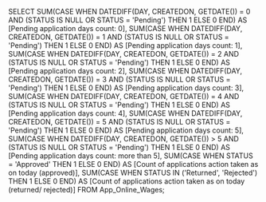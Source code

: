 SELECT
  SUM(CASE WHEN DATEDIFF(DAY, CREATEDON, GETDATE()) = 0 AND (STATUS IS NULL OR STATUS = 'Pending') THEN 1 ELSE 0 END) AS [Pending application days count: 0],
  SUM(CASE WHEN DATEDIFF(DAY, CREATEDON, GETDATE()) = 1 AND (STATUS IS NULL OR STATUS = 'Pending') THEN 1 ELSE 0 END) AS [Pending application days count: 1],
  SUM(CASE WHEN DATEDIFF(DAY, CREATEDON, GETDATE()) = 2 AND (STATUS IS NULL OR STATUS = 'Pending') THEN 1 ELSE 0 END) AS [Pending application days count: 2],
  SUM(CASE WHEN DATEDIFF(DAY, CREATEDON, GETDATE()) = 3 AND (STATUS IS NULL OR STATUS = 'Pending') THEN 1 ELSE 0 END) AS [Pending application days count: 3],
  SUM(CASE WHEN DATEDIFF(DAY, CREATEDON, GETDATE()) = 4 AND (STATUS IS NULL OR STATUS = 'Pending') THEN 1 ELSE 0 END) AS [Pending application days count: 4],
  SUM(CASE WHEN DATEDIFF(DAY, CREATEDON, GETDATE()) = 5 AND (STATUS IS NULL OR STATUS = 'Pending') THEN 1 ELSE 0 END) AS [Pending application days count: 5],
  SUM(CASE WHEN DATEDIFF(DAY, CREATEDON, GETDATE()) > 5 AND (STATUS IS NULL OR STATUS = 'Pending') THEN 1 ELSE 0 END) AS [Pending application days count: more than 5],
  SUM(CASE WHEN STATUS = 'Approved' THEN 1 ELSE 0 END) AS [Count of applications action taken as on today (approved)],
  SUM(CASE WHEN STATUS IN ('Returned', 'Rejected') THEN 1 ELSE 0 END) AS [Count of applications action taken as on today (returned/ rejected)]
FROM App_Online_Wages;
